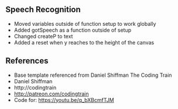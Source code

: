 ## Speech Recognition
- Moved variables outside of function setup to work globally
- Added gotSpeech as a function outside of setup
- Changed createP to text
- Added a reset when y reaches to the height of the canvas

## References
- Base template referenced from Daniel Shiffman The Coding Train
- Daniel Shiffman
- http://codingtrain
- http://patreon.com/codingtrain
- Code for: https://youtu.be/q_bXBcmfTJM